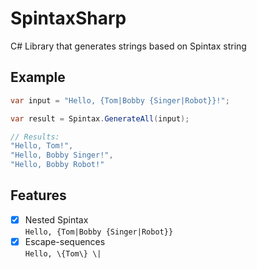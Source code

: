 # SpintaxSharp
C# Library that generates strings based on Spintax string

## Example
```csharp
var input = "Hello, {Tom|Bobby {Singer|Robot}}!";

var result = Spintax.GenerateAll(input);

// Results:
"Hello, Tom!",
"Hello, Bobby Singer!",
"Hello, Bobby Robot!"
```

## Features
 - [x] Nested Spintax<br/>
   ```Hello, {Tom|Bobby {Singer|Robot}}```
 - [x] Escape-sequences<br/>
   ```Hello, \{Tom\} \|```
